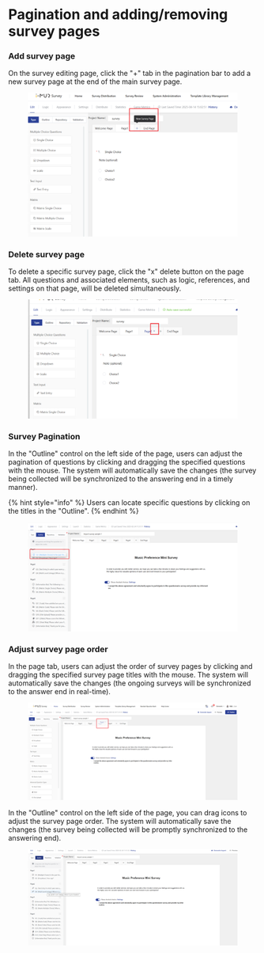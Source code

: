 # Pagination and adding/removing survey pages

### Add survey page

On the survey editing page, click the "+" tab in the pagination bar to add a new survey page at the end of the main survey page.

<figure><img src="../../../.gitbook/assets/image (5) (1) (1) (1).png" alt=""><figcaption></figcaption></figure>

### Delete survey page

To delete a specific survey page, click the "x" delete button on the page tab. All questions and associated elements, such as logic, references, and settings on that page, will be deleted simultaneously.

<figure><img src="../../../.gitbook/assets/image (6) (1) (1).png" alt=""><figcaption></figcaption></figure>

### Survey Pagination

In the "Outline" control on the left side of the page, users can adjust the pagination of questions by clicking and dragging the specified questions with the mouse. The system will automatically save the changes (the survey being collected will be synchronized to the answering end in a timely manner).

{% hint style="info" %}
Users can locate specific questions by clicking on the titles in the "Outline".
{% endhint %}

<div data-full-width="true"><figure><img src="../../../.gitbook/assets/image (867).png" alt=""><figcaption></figcaption></figure></div>

### Adjust survey page order

In the page tab, users can adjust the order of survey pages by clicking and dragging the specified survey page titles with the mouse. The system will automatically save the changes (the ongoing surveys will be synchronized to the answer end in real-time).

<figure><img src="../../../.gitbook/assets/image (868).png" alt=""><figcaption></figcaption></figure>

In the "Outline" control on the left side of the page, you can drag icons to adjust the survey page order. The system will automatically save the changes (the survey being collected will be promptly synchronized to the answering end).

<figure><img src="../../../.gitbook/assets/image (869).png" alt=""><figcaption></figcaption></figure>
